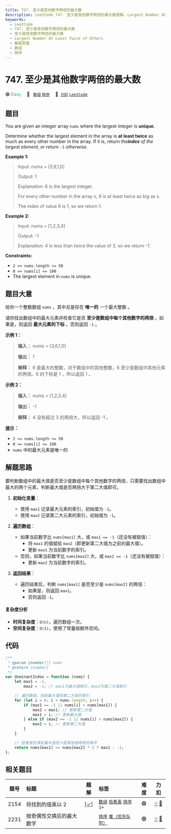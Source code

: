 ```yaml
---
title: 747. 至少是其他数字两倍的最大数
description: LeetCode 747. 至少是其他数字两倍的最大数题解，Largest Number At Least Twice of Others，包含解题思路、复杂度分析以及完整的 JavaScript 代码实现。
keywords:
  - LeetCode
  - 747. 至少是其他数字两倍的最大数
  - 至少是其他数字两倍的最大数
  - Largest Number At Least Twice of Others
  - 解题思路
  - 数组
  - 排序
---
```


# 747. 至少是其他数字两倍的最大数

🟢 <font color=#15bd66>Easy</font>&emsp; 🔖&ensp; [`数组`](/tag/array.md) [`排序`](/tag/sorting.md)&emsp; 🔗&ensp;[`力扣`](https://leetcode.cn/problems/largest-number-at-least-twice-of-others) [`LeetCode`](https://leetcode.com/problems/largest-number-at-least-twice-of-others)

## 题目

You are given an integer array `nums` where the largest integer is **unique**.

Determine whether the largest element in the array is **at least twice** as
much as every other number in the array. If it is, return _the**index** of the
largest element, or return_ `-1` _otherwise_.

**Example 1:**

> Input: nums = [3,6,1,0]
>
> Output: 1
>
> Explanation: 6 is the largest integer.
>
> For every other number in the array x, 6 is at least twice as big as x.
>
> The index of value 6 is 1, so we return 1.

**Example 2:**

> Input: nums = [1,2,3,4]
>
> Output: -1
>
> Explanation: 4 is less than twice the value of 3, so we return -1.

**Constraints:**

- `2 <= nums.length <= 50`
- `0 <= nums[i] <= 100`
- The largest element in `nums` is unique.

## 题目大意

给你一个整数数组 `nums` ，其中总是存在 **唯一的** 一个最大整数 。

请你找出数组中的最大元素并检查它是否 **至少是数组中每个其他数字的两倍** 。如果是，则返回 **最大元素的下标** ，否则返回 `-1` 。

**示例 1：**

> **输入：** nums = [3,6,1,0]
>
> **输出：** 1
>
> **解释：** 6 是最大的整数，对于数组中的其他整数，6 至少是数组中其他元素的两倍。6 的下标是 1 ，所以返回 1 。

**示例 2：**

> **输入：** nums = [1,2,3,4]
>
> **输出：** -1
>
> **解释：** 4 没有超过 3 的两倍大，所以返回 -1 。

**提示：**

- `2 <= nums.length <= 50`
- `0 <= nums[i] <= 100`
- `nums` 中的最大元素是唯一的

## 解题思路

要判断数组中的最大值是否至少是数组中每个其他数字的两倍，只需要找出数组中最大的两个元素，判断最大值是否两倍大于第二大值即可。

1. **初始化变量**：

   - 使用 `max1` 记录最大元素的索引，初始值为 `-1`。
   - 使用 `max2` 记录第二大元素的索引，初始值为 `-1`。

2. **遍历数组**：

   - 如果当前数字比 `nums[max1]` 大，或 `max1 == -1`（还没有被赋值）：
     - 将 `max1` 的值赋给 `max2`（即更新第二大值为之前的最大值）。
     - 更新 `max1` 为当前数字的索引。
   - 否则，如果当前数字比 `nums[max2]` 大，或 `max2 == -1`（还没有被赋值）：
     - 更新 `max2` 为当前数字的索引。

3. **返回结果**：
   - 遍历结束后，判断 `nums[max1]` 是否至少是 `nums[max2]` 的两倍：
     - 如果是，则返回 `max1`。
     - 否则返回 `-1`。

#### 复杂度分析

- **时间复杂度**：`O(n)`，遍历数组一次。
- **空间复杂度**：`O(1)`，使用了常量级额外空间。

## 代码

```javascript
/**
 * @param {number[]} nums
 * @return {number}
 */
var dominantIndex = function (nums) {
	let max1 = -1,
		max2 = -1; // max1为最大值索引，max2为第二大值索引

	// 遍历数组，找到最大值和第二大值的索引
	for (let i = 0; i < nums.length; i++) {
		if (max1 == -1 || nums[i] > nums[max1]) {
			max2 = max1; // 更新第二大值
			max1 = i; // 更新最大值
		} else if (max2 == -1 || nums[i] > nums[max2]) {
			max2 = i; // 更新第二大值
		}
	}

	// 检查是否满足最大值至少是其他值两倍的条件
	return nums[max1] >= nums[max2] * 2 ? max1 : -1;
};
```

## 相关题目

<!-- prettier-ignore -->
| 题号 | 标题 | 题解 | 标签 | 难度 | 力扣 |
| :------: | :------ | :------: | :------ | :------: | :------: |
| 2154 | 将找到的值乘以 2 | [[✓]](/problem/2154.md) |  [`数组`](/tag/array.md) [`哈希表`](/tag/hash-table.md) [`排序`](/tag/sorting.md) `1+` | 🟢 | [🀄️](https://leetcode.cn/problems/keep-multiplying-found-values-by-two) [🔗](https://leetcode.com/problems/keep-multiplying-found-values-by-two) |
| 2231 | 按奇偶性交换后的最大数字 |  |  [`排序`](/tag/sorting.md) [`堆（优先队列）`](/tag/heap-priority-queue.md) | 🟢 | [🀄️](https://leetcode.cn/problems/largest-number-after-digit-swaps-by-parity) [🔗](https://leetcode.com/problems/largest-number-after-digit-swaps-by-parity) |